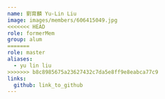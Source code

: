 ```yaml
---
name: 劉育麟 Yu-Lin Liu 
image: images/members/606415049.jpg 
<<<<<<< HEAD
role: formerMem
group: alum
=======
role: master
aliases:
  - yu lin liu
>>>>>>> b8c8985675a23627432c7da5e8ff9e8eabca77c9
links:
  github: link_to_github 
---
```


